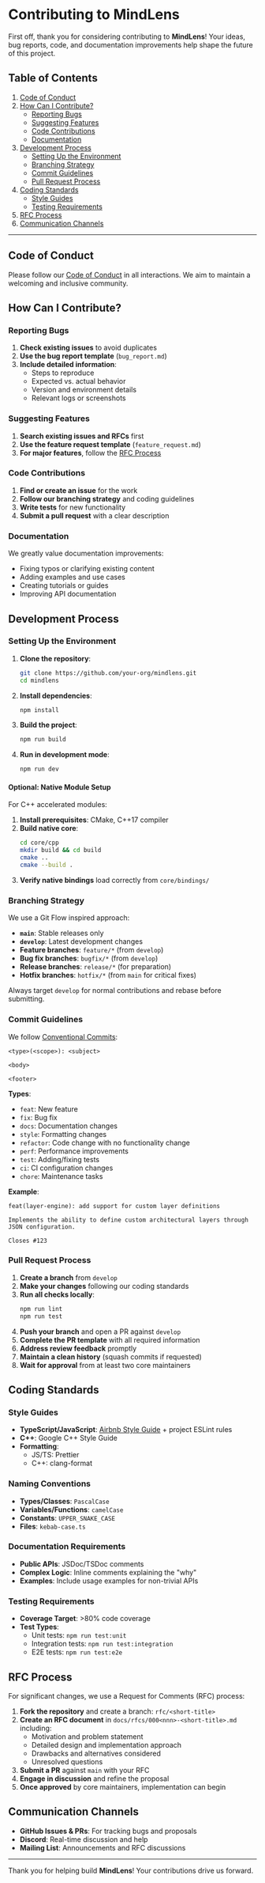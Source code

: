# Contributing to MindLens

First off, thank you for considering contributing to **MindLens**! Your ideas, bug reports, code, and documentation improvements help shape the future of this project.

## Table of Contents

1. [Code of Conduct](#code-of-conduct)
2. [How Can I Contribute?](#how-can-i-contribute)
   - [Reporting Bugs](#reporting-bugs)
   - [Suggesting Features](#suggesting-features)
   - [Code Contributions](#code-contributions)
   - [Documentation](#documentation)
3. [Development Process](#development-process)
   - [Setting Up the Environment](#setting-up-the-environment)
   - [Branching Strategy](#branching-strategy)
   - [Commit Guidelines](#commit-guidelines)
   - [Pull Request Process](#pull-request-process)
4. [Coding Standards](#coding-standards)
   - [Style Guides](#style-guides)
   - [Testing Requirements](#testing-requirements)
5. [RFC Process](#rfc-process)
6. [Communication Channels](#communication-channels)

---

## Code of Conduct

Please follow our [Code of Conduct](CODE_OF_CONDUCT.md) in all interactions. We aim to maintain a welcoming and inclusive community.

## How Can I Contribute?

### Reporting Bugs

1. **Check existing issues** to avoid duplicates
2. **Use the bug report template** (`bug_report.md`)
3. **Include detailed information**:
   - Steps to reproduce
   - Expected vs. actual behavior
   - Version and environment details
   - Relevant logs or screenshots

### Suggesting Features

1. **Search existing issues and RFCs** first
2. **Use the feature request template** (`feature_request.md`)
3. **For major features**, follow the [RFC Process](#rfc-process)

### Code Contributions

1. **Find or create an issue** for the work
2. **Follow our branching strategy** and coding guidelines
3. **Write tests** for new functionality
4. **Submit a pull request** with a clear description

### Documentation

We greatly value documentation improvements:
- Fixing typos or clarifying existing content
- Adding examples and use cases
- Creating tutorials or guides
- Improving API documentation

## Development Process

### Setting Up the Environment

1. **Clone the repository**:
   ```bash
   git clone https://github.com/your-org/mindlens.git
   cd mindlens
   ```

2. **Install dependencies**:
   ```bash
   npm install
   ```

3. **Build the project**:
   ```bash
   npm run build
   ```

4. **Run in development mode**:
   ```bash
   npm run dev
   ```

#### Optional: Native Module Setup

For C++ accelerated modules:

1. **Install prerequisites**: CMake, C++17 compiler
2. **Build native core**:
   ```bash
   cd core/cpp
   mkdir build && cd build
   cmake ..
   cmake --build .
   ```
3. **Verify native bindings** load correctly from `core/bindings/`

### Branching Strategy

We use a Git Flow inspired approach:

- **`main`**: Stable releases only
- **`develop`**: Latest development changes
- **Feature branches**: `feature/*` (from `develop`)
- **Bug fix branches**: `bugfix/*` (from `develop`)
- **Release branches**: `release/*` (for preparation)
- **Hotfix branches**: `hotfix/*` (from `main` for critical fixes)

Always target `develop` for normal contributions and rebase before submitting.

### Commit Guidelines

We follow [Conventional Commits](https://www.conventionalcommits.org/):

```
<type>(<scope>): <subject>

<body>

<footer>
```

**Types**:
- `feat`: New feature
- `fix`: Bug fix
- `docs`: Documentation changes
- `style`: Formatting changes
- `refactor`: Code change with no functionality change
- `perf`: Performance improvements
- `test`: Adding/fixing tests
- `ci`: CI configuration changes
- `chore`: Maintenance tasks

**Example**:
```
feat(layer-engine): add support for custom layer definitions

Implements the ability to define custom architectural layers through JSON configuration.

Closes #123
```

### Pull Request Process

1. **Create a branch** from `develop`
2. **Make your changes** following our coding standards
3. **Run all checks locally**:
   ```bash
   npm run lint
   npm run test
   ```
4. **Push your branch** and open a PR against `develop`
5. **Complete the PR template** with all required information
6. **Address review feedback** promptly
7. **Maintain a clean history** (squash commits if requested)
8. **Wait for approval** from at least two core maintainers

## Coding Standards

### Style Guides

- **TypeScript/JavaScript**: [Airbnb Style Guide](https://github.com/airbnb/javascript) + project ESLint rules
- **C++**: Google C++ Style Guide
- **Formatting**:
  - JS/TS: Prettier
  - C++: clang-format

### Naming Conventions

- **Types/Classes**: `PascalCase`
- **Variables/Functions**: `camelCase`
- **Constants**: `UPPER_SNAKE_CASE`
- **Files**: `kebab-case.ts`

### Documentation Requirements

- **Public APIs**: JSDoc/TSDoc comments
- **Complex Logic**: Inline comments explaining the "why"
- **Examples**: Include usage examples for non-trivial APIs

### Testing Requirements

- **Coverage Target**: >80% code coverage
- **Test Types**:
  - Unit tests: `npm run test:unit`
  - Integration tests: `npm run test:integration`
  - E2E tests: `npm run test:e2e`

## RFC Process

For significant changes, we use a Request for Comments (RFC) process:

1. **Fork the repository** and create a branch: `rfc/<short-title>`
2. **Create an RFC document** in `docs/rfcs/000<nnn>-<short-title>.md` including:
   - Motivation and problem statement
   - Detailed design and implementation approach
   - Drawbacks and alternatives considered
   - Unresolved questions
3. **Submit a PR** against `main` with your RFC
4. **Engage in discussion** and refine the proposal
5. **Once approved** by core maintainers, implementation can begin

## Communication Channels

- **GitHub Issues & PRs**: For tracking bugs and proposals
- **Discord**: Real-time discussion and help
- **Mailing List**: Announcements and RFC discussions

---

Thank you for helping build **MindLens**! Your contributions drive us forward.